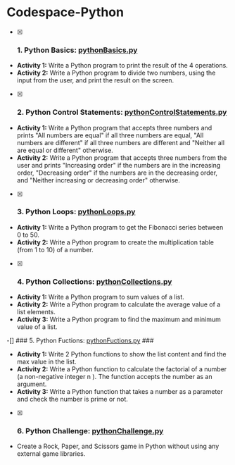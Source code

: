 # Codespace-Python
-[x] ### 1. Python Basics: [pythonBasics.py](/pythonBasics.py) ### 
* **Activity 1:** Write a Python program to print the result of the 4 operations.
* **Activity 2:** Write a Python program to divide two numbers, using the input from the user, and print the result on the screen.

-[x] ### 2. Python Control Statements: [pythonControlStatements.py](/pythonControlStatements.py) ### 
* **Activity 1:** Write a Python program that accepts three numbers and prints "All numbers are equal" if all three numbers are equal, "All numbers are different" if all three numbers are different and "Neither all are equal or different" otherwise.
* **Activity 2:** Write a Python program that accepts three numbers from the user and prints "Increasing order" if the numbers are in the increasing order, "Decreasing order" if the numbers are in the decreasing order, and "Neither increasing or decreasing order" otherwise.

-[x] ### 3. Python Loops: [pythonLoops.py](/pythonLoops.py) ### 
* **Activity 1:** Write a Python program to get the Fibonacci series between 0 to 50. 
* **Activity 2:** Write a Python program to create the multiplication table (from 1 to 10) of a number.

-[x] ### 4. Python Collections: [pythonCollections.py](/pythonCollections.py) ### 
* **Activity 1:** Write a Python program to sum values of a list.
* **Activity 2:** Write a Python program to calculate the average value of a list elements.
* **Activity 3:** Write a Python program to find the maximum and minimum value of a list.

-[] ### 5. Python Fuctions: [pythonFuctions.py](/pythonFunctions.py) ###
* **Activity 1:** Write 2 Python functions to show the list content and find the max value in the list.
* **Activity 2:** Write a Python function to calculate the factorial of a number (a non-negative integer n ). The function accepts the number as an argument.
* **Activity 3:** Write a Python function that takes a number as a parameter and check the number is prime or not. 

-[x] ### 6. Python Challenge: [pythonChallenge.py](/pythonChallenge.py) ###
* Create a Rock, Paper, and Scissors game in Python without using any external game libraries. 

